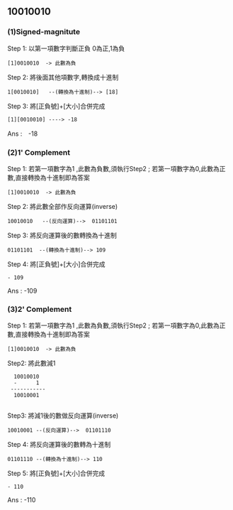 ## 10010010

### (1)Signed-magnitute 

Step 1: 以第一項數字判斷正負 0為正,1為負 
```
[1]0010010  -> 此數為負
```
Step 2: 將後面其他項數字,轉換成十進制
```
1[0010010]   --(轉換為十進制)--> [18]
```
Step 3: 將[正負號]+[大小]合併完成
```
[1][0010010] ----> -18
```
Ans :　-18  

### (2)1' Complement  
Step 1: 若第一項數字為1 ,此數為負數,須執行Step2 ; 若第一項數字為0,此數為正數,直接轉換為十進制即為答案
```
[1]0010010  -> 此數為負
```
Step 2: 將此數全部作反向運算(inverse)
```
10010010   --(反向運算)-->  01101101
```
Step 3: 將反向運算後的數轉換為十進制

```
01101101  --(轉換為十進制)--> 109
```
Step 4: 將[正負號]+[大小]合併完成
```
- 109
```
Ans : -109

### (3)2' Complement
Step 1: 若第一項數字為1 ,此數為負數,須執行Step2 ; 若第一項數字為0,此數為正數,直接轉換為十進制即為答案
```
[1]0010010  -> 此數為負
```
Step2: 將此數減1
```
  10010010
  -      1
 -----------
  10010001
 
```
Step3: 將減1後的數做反向運算(inverse)
```
10010001 --(反向運算)-->  01101110
```
Step 4: 將反向運算後的數轉為十進制

```
01101110 --(轉換為十進制)--> 110
```
Step 5: 將[正負號]+[大小]合併完成
```
- 110
```
Ans : -110
